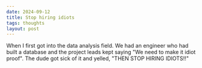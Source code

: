 ```yaml
---
date: 2024-09-12
title: Stop hiring idiots
tags: thoughts
layout: post
---
```


When I first got into the data analysis field. We had an engineer who had built a database and the project leads kept saying "We need to make it idiot proof". The dude got sick of it and yelled, "THEN STOP HIRING IDIOTS!!"